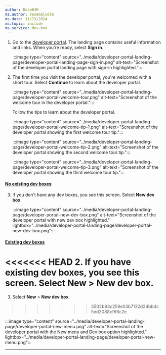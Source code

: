 ```yaml
---
author: RoseHJM
ms.author: rosemalcolm
ms.date: 11/13/2024
ms.topic: include
ms.service: dev-box
---
```


1. Go to the [developer portal](https://aka.ms/devbox-portal). The landing page contains useful information and links. When you're ready, select **Sign in**. 

   :::image type="content" source="../media/developer-portal-landing-page/developer-portal-landing-page-sign-in.png" alt-text="Screenshot of the developer portal landing page with sign-in highlighted.":::

2. The first time you visit the developer portal, you're welcomed with a short tour. Select **Continue** to learn about the developer portal.

   :::image type="content" source="../media/developer-portal-landing-page/developer-portal-welcome-tour.png" alt-text="Screenshot of the welcome tour in the developer portal.":::

   Follow the tips to learn about the developer portal.

   :::image type="content" source="../media/developer-portal-landing-page/developer-portal-welcome-tip-1.png" alt-text="Screenshot of the developer portal showing the first welcome tour tip.":::

   :::image type="content" source="../media/developer-portal-landing-page/developer-portal-welcome-tip-2.png" alt-text="Screenshot of the developer portal showing the second welcome tour tip.":::

   :::image type="content" source="../media/developer-portal-landing-page/developer-portal-welcome-tip-3.png" alt-text="Screenshot of the developer portal showing the third welcome tour tip.":::
   

#### [No existing dev boxes](#tab/no-existing-dev-boxes)

3. If you don't have any dev boxes, you see this screen. Select **New dev box**.

   :::image type="content" source="../media/developer-portal-landing-page/developer-portal-new-dev-box.png" alt-text="Screenshot of the developer portal with new dev box highlighted." lightbox="../media/developer-portal-landing-page/developer-portal-new-dev-box.png":::

#### [Existing dev boxes](#tab/existing-dev-boxes)

<<<<<<< HEAD
2. If you have existing dev boxes, you see this screen. Select **New** > **New dev box**.
=======
3. Select **New** > **New dev box**.
>>>>>>> 3502b83c259e03b7132d24bbdc5ed2088cf86c2e
 
   :::image type="content" source="../media/developer-portal-landing-page/developer-portal-new-menu.png" alt-text="Screenshot of the developer portal with the New menu and Dev box option highlighted." lightbox="../media/developer-portal-landing-page/developer-portal-new-menu.png":::
 
---